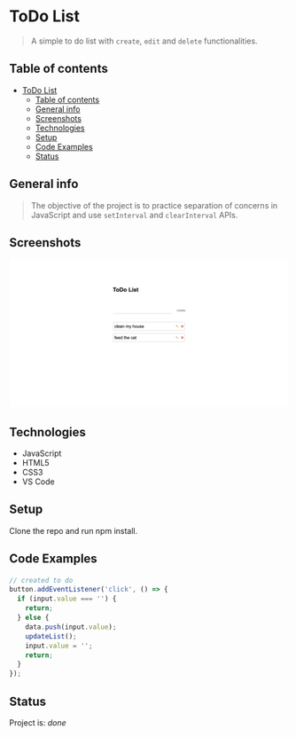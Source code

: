 # ToDo List

> A simple to do list with `create`, `edit` and `delete` functionalities.

## Table of contents

- [ToDo List](#todo-list)
  - [Table of contents](#table-of-contents)
  - [General info](#general-info)
  - [Screenshots](#screenshots)
  - [Technologies](#technologies)
  - [Setup](#setup)
  - [Code Examples](#code-examples)
  - [Status](#status)

## General info

> The objective of the project is to practice separation of concerns in
> JavaScript and use `setInterval` and `clearInterval` APIs.

## Screenshots

![Example screenshot](./planning/screenshot.png)

## Technologies

- JavaScript
- HTML5
- CSS3
- VS Code

## Setup

Clone the repo and run npm install.

## Code Examples

```js
// created to do
button.addEventListener('click', () => {
  if (input.value === '') {
    return;
  } else {
    data.push(input.value);
    updateList();
    input.value = '';
    return;
  }
});
```

## Status

Project is: _done_
